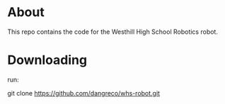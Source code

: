# About
This repo contains the code for the Westhill High School Robotics robot.


# Downloading

run:

git clone https://github.com/dangreco/whs-robot.git
